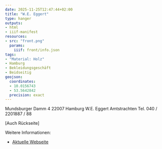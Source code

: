 ```yaml
---
date: 2025-11-25T12:47:44+02:00
title: "W.E. Eggert"
type: hanger
outputs:
- html
- iiif-manifest
resources:
- src: "front.png"
  params:
    iiif: front/info.json
tags:
- "Material: Holz"
- Hamburg
- Bekleidungsgeschäft
- Beidseitig
geojson:
  coordinates:
  - 10.0156743
  - 53.5642842
  precision: exact
---
```


Mundsburger Damm 4 22007 Hamburg
W.E. Eggert
Amtstrachten Tel. 040 / 2201887 / 88


[Auch Rückseite]

<div class="notes">
Weitere Informationen:
<ul>
<li><a href="https://www.eggerthamburg.com/">Aktuelle Webseite</a></li>
</ul>
</div>
